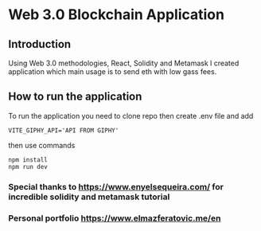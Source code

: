 #  Web 3.0 Blockchain Application

## Introduction

Using Web 3.0 methodologies, React, Solidity and Metamask l created application which main usage is to send eth with low gass fees.

## How to run the application
To run the application you need to clone repo then create .env file and add 

```
VITE_GIPHY_API='API FROM GIPHY'
```
then use commands

```
npm install
npm run dev
```


### Special thanks to https://www.enyelsequeira.com/ for incredible solidity and metamask tutorial 
### Personal portfolio https://www.elmazferatovic.me/en

